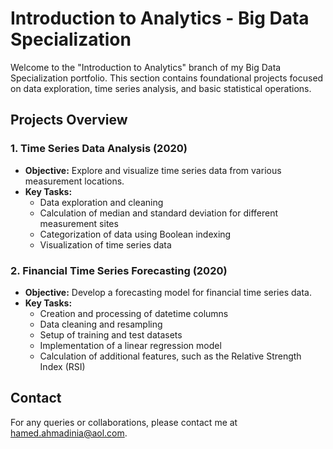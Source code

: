 # Introduction to Analytics - Big Data Specialization

Welcome to the "Introduction to Analytics" branch of my Big Data Specialization portfolio. This section contains foundational projects focused on data exploration, time series analysis, and basic statistical operations.

## Projects Overview

### 1. Time Series Data Analysis (2020)
- **Objective:** Explore and visualize time series data from various measurement locations.
- **Key Tasks:**
  - Data exploration and cleaning
  - Calculation of median and standard deviation for different measurement sites
  - Categorization of data using Boolean indexing
  - Visualization of time series data

### 2. Financial Time Series Forecasting (2020)
- **Objective:** Develop a forecasting model for financial time series data.
- **Key Tasks:**
  - Creation and processing of datetime columns
  - Data cleaning and resampling
  - Setup of training and test datasets
  - Implementation of a linear regression model
  - Calculation of additional features, such as the Relative Strength Index (RSI)

## Contact

For any queries or collaborations, please contact me at [hamed.ahmadinia@aol.com](mailto:hamed.ahmadinia@aol.com).
